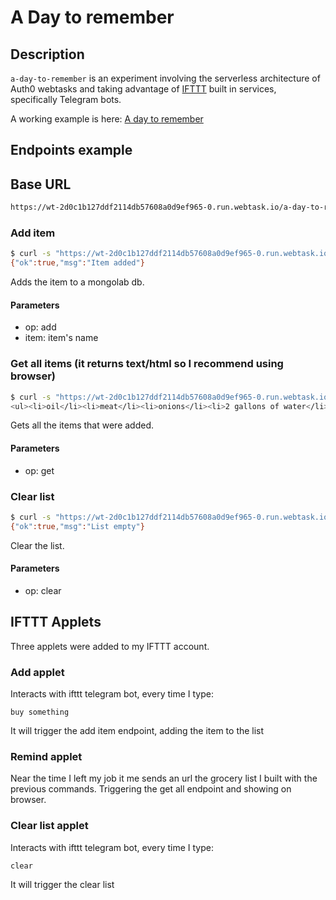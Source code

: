 # A Day to remember

## Description

`a-day-to-remember` is an experiment involving the serverless architecture of Auth0 webtasks and
taking advantage of [IFTTT](https://ifttt.com)  built in services, specifically Telegram bots.

A working example is here: [A day to remember](https://wt-2d0c1b127ddf2114db57608a0d9ef965-0.run.webtask.io/a-day-to-remember)

## Endpoints example
## Base URL
```sh
https://wt-2d0c1b127ddf2114db57608a0d9ef965-0.run.webtask.io/a-day-to-remember/?webtask_no_cache=1
```

### Add item
```sh
$ curl -s "https://wt-2d0c1b127ddf2114db57608a0d9ef965-0.run.webtask.io/a-day-to-remember/?webtask_no_cache=1&op=add&item=water"
{"ok":true,"msg":"Item added"}
```
Adds the item to a mongolab db.

#### Parameters
- op: add
- item: item's name
 

### Get all items (it returns text/html so I recommend using browser)
```sh
$ curl -s "https://wt-2d0c1b127ddf2114db57608a0d9ef965-0.run.webtask.io/a-day-to-remember/?webtask_no_cache=1&op=get"
<ul><li>oil</li><li>meat</li><li>onions</li><li>2 gallons of water</li><li>garlic</li><li>pepsi</li><li>olive-oil</li><li>oliveoil</li><li>olives</li><li>crackers</li><li>chicken</li><li>butter</li><li>eggs</li><li>bread</li><li>water</li></ul>
```
Gets all the items that were added.

#### Parameters
 - op: get

### Clear list
```sh
$ curl -s "https://wt-2d0c1b127ddf2114db57608a0d9ef965-0.run.webtask.io/a-day-to-remember/?webtask_no_cache=1&op=clear"
{"ok":true,"msg":"List empty"}

```
Clear the list.

#### Parameters
 - op: clear
  
## IFTTT Applets

Three applets were added to my IFTTT account.

### Add applet
Interacts with ifttt telegram bot, every time I type:
```
buy something
```

It will trigger the add item endpoint, adding the item to the list

### Remind applet
Near the time I left my job it me sends an url  the grocery list I built with the previous commands.
Triggering the get all endpoint and showing on browser.


### Clear list applet
Interacts with ifttt telegram bot, every time I type:
```
clear
```

It will trigger the clear list
